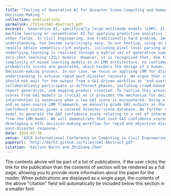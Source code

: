 ```yaml
---
title: "Testing of Generative AI for Disaster Scene Computing and Human-in-the-loop Post-disaster 
Decision-Making "
collection: publications
permalink: /files/GAI-Abstract.pdf
excerpt: 'Generative AI, specifically large multimode models (LMM), is transforming the practice of 
machine learning or conventional AI for applying predictive analytics in engineering and many 
other fields. In Civil Engineering, one traditionally hard problem, image-based built-environment 
understanding, has become surprisingly easy. In our testing, using an LMM engine, one can 
readily obtain semantics-rich outputs, including pixel-level parsing and descriptive captions. The 
underlying learning is realized through a hybrid set of generative supervised deep learning and 
zero-shot learning (ZSL) models. However, it is recognized that, due to the underlying 
complexity of mixed learning models in an LMM architecture, no confidence or posterior
probability scores are generated, which hinders the design of a human-in-the-loop (HITL) 
decision-making process. In our case, we focus on applying LMM for disaster-scene 
understanding to achieve rapid post-disaster recovery. We argue that in such a process, humans 
should not wait for the output from a GAI-driven workflow as ‘end-users’; instead, they should 
collaboratively participate in different phases, including crowd-based data collection, cleaning, 
report generation, and mapping product creation. To realize this process, generating confidence 
scores from GAI models is crucial as it provides the mechanism for deciding whether a human 
intervention is necessary when a low GAI score is encountered. Using a data-centric approach 
and an open-source LMM framework, we manually grade GAI outputs as the ground-truth 
confidence scores given a curated disaster-scene database. We further develop a predictive 
model to generate the GAI confidence score relating to a set of intermediate measurements 
from the LMM model. We will demonstrate that such GAI confidence scores are instrumental in 
developing a HITL decision-making workflow for rapid and objective disaster-scene-enabled 
post-disaster response.'
date: 2024-07-30
venue: 'ASCE International Conference on Computing in Civil Engineering, 2024 '
paperurl: 'http://kbrh3.github.io/files/GAI-Abstract.pdf'
citation: 'Kailynn Barnt and ZhiQiang Chen'
---
```


The contents above will be part of a list of publications, if the user clicks the link for the publication than the contents of section will be rendered as a full page, allowing you to provide more information about the paper for the reader. When publications are displayed as a single page, the contents of the above "citation" field will automatically be included below this section in a smaller font.
